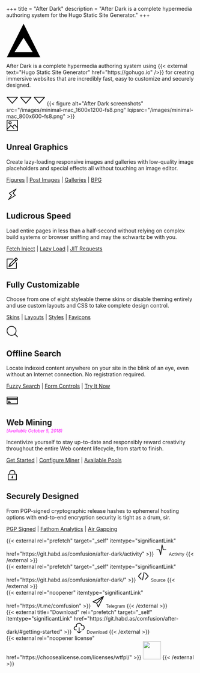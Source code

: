 +++
title = "After Dark"
description = "After Dark is a complete hypermedia authoring system for the Hugo Static Site Generator."
+++

<section class="grid logo">
  <div class="cell -12of12">
    <svg class="shaded animated" viewBox="0 0 46 45" width="92" height="90" xmlns="http://www.w3.org/2000/svg">
      <title>After Dark</title>
      <path d="M.708 45L23 .416 45.292 45H.708zM35 38L23 19 11 38h24z" fill="#000"/>
    </svg>
  </div>
</section>

<section class="grid tagline">
  <div class="cell -12of12">
    <p>After Dark is a complete hypermedia authoring system using {{< external text="Hugo Static Site Generator" href="https://gohugo.io" />}} for creating immersive websites that are incredibly fast, easy to customize and securely designed.</p>
  </div>
</section>

<section class="hero">
  <svg viewBox="0 0 32 32" width="32" height="32" fill="none" stroke="currentcolor" stroke-linecap="round" stroke-linejoin="round" stroke-width="2">
    <path d="M30 10 L16 26 2 10 Z" />
  </svg>
  <svg viewBox="0 0 32 32" width="32" height="32" fill="none" stroke="currentcolor" stroke-linecap="round" stroke-linejoin="round" stroke-width="2">
    <path d="M30 10 L16 26 2 10 Z" />
  </svg>
  <svg viewBox="0 0 32 32" width="32" height="32" fill="none" stroke="currentcolor" stroke-linecap="round" stroke-linejoin="round" stroke-width="2">
    <path d="M30 10 L16 26 2 10 Z" />
  </svg>
  {{< figure alt="After Dark screenshots" src="/images/minimal-mac_1600x1200-fs8.png" lqipsrc="/images/minimal-mac_800x600-fs8.png" >}}
</section>

<section class="feature">
  <svg id="feature-graphics" id="i-photo" viewBox="0 0 32 32" width="32" height="32" fill="none" stroke="currentcolor" stroke-linecap="round" stroke-linejoin="round" stroke-width="2">
    <path d="M20 24 L12 16 2 26 2 2 30 2 30 24 M16 20 L22 14 30 22 30 30 2 30 2 24" />
    <circle cx="10" cy="9" r="3" />
  </svg>
  <h2>Unreal Graphics</h2>
  <p>Create lazy-loading responsive images and galleries with low-quality image placeholders and special effects all without touching an image editor.</p>
  <nav><p>
    <a href="/shortcode/figure">Figures</a> |
    <a href="/feature/post-images">Post Images</a> |
    <a href="/module/hall-of-mirrors">Galleries</a> |
    <a href="/module/fractal-forest">BPG</a>
  </p></nav>
</section>

<section id="feature-speed" class="feature">
  <svg id="i-lightning" viewBox="0 0 32 32" width="32" height="32" fill="none" stroke="currentcolor" stroke-linecap="round" stroke-linejoin="round" stroke-width="2">
    <path d="M18 13 L26 2 8 13 14 19 6 30 24 19 Z" />
  </svg>
  <h2>Ludicrous Speed</h2>
  <p>Load entire pages in less than a half-second without relying on complex build systems or browser sniffing and may the schwartz be with you.</p>
  <nav><p>
    <a href="/feature/fetch-injection">Fetch Inject</a> |
    <a href="/feature/lazy-loading">Lazy Load</a> |
    <a href="/feature/jit-requests">JIT Requests</a>
  </p></nav>
</section>

<section id="feature-customize" class="feature">
  <svg id="i-compose" viewBox="0 0 32 32" width="32" height="32" fill="none" stroke="currentcolor" stroke-linecap="round" stroke-linejoin="round" stroke-width="2">
    <path d="M27 15 L27 30 2 30 2 5 17 5 M30 6 L26 2 9 19 7 25 13 23 Z M22 6 L26 10 Z M9 19 L13 23 Z" />
  </svg>
  <h2>Fully Customizable</h2>
  <p>Choose from one of eight styleable theme skins or disable theming entirely and use custom layouts and CSS to take complete design control.</p>
  <nav><p>
    <a href="/feature/display-variants">Skins</a> |
    <a href="/feature/custom-layouts">Layouts</a> |
    <a href="/feature/custom-styles">Styles</a> |
    <a href="/feature/svg-favicon">Favicons</a>
  </p></nav>
</section>

<section id="feature-search" class="feature">
  <svg id="i-search" viewBox="0 0 32 32" width="32" height="32" fill="none" stroke="currentcolor" stroke-linecap="round" stroke-linejoin="round" stroke-width="2">
    <circle cx="14" cy="14" r="12" />
    <path d="M23 23 L30 30"  />
  </svg>
  <h2>Offline Search</h2>
  <p>Locate indexed content anywhere on your site in the blink of an eye, even without an Internet connection. No registration required.</p>
  <nav><p>
    <a href="/feature/fuzzy-search">Fuzzy Search</a> |
    <a href="/shortcode/form">Form Controls</a> |
    <a href="/search/?s=lay%20load">Try It Now</a>
  </p></nav>
</section>

<section id="feature-mining" class="feature">
  <svg id="i-creditcard" viewBox="0 0 32 32" width="32" height="32" fill="none" stroke="currentcolor" stroke-linecap="round" stroke-linejoin="round" stroke-width="2">
    <path d="M2 7 L2 25 30 25 30 7 Z M5 18 L9 18 M5 21 L11 21" />
    <path d="M2 11 L2 13 30 13 30 11 Z" fill="currentColor" />
  </svg>
  <h2 style="margin-bottom:0.2rem">Web Mining</h2>
  <small><i class="muted" style="color:fuchsia">(Available October 5, 2018)</i></small>
  <p>Incentivize yourself to stay up-to-date and responsibly reward creativity throughout the entire Web content lifecycle, from start to finish.</p>
  <nav><p>
    <a href="/module/toxic-swamp" class="muted" style="cursor:not-allowed;" onclick="return false">Get Started</a> |
    <a href="/module/toxic-swamp#config-generator" class="muted" style="cursor:not-allowed;" onclick="return false">Configure Miner</a> |
    <a href="/module/toxic-swamp#pools" class="muted" style="cursor:not-allowed;" onclick="return false">Available Pools</a>
  </p></nav>
</section>

<section id="feature-security" class="feature">
  <svg id="i-lock" viewBox="0 0 32 32" width="32" height="32" fill="none" stroke="currentcolor" stroke-linecap="round" stroke-linejoin="round" stroke-width="2">
    <path d="M5 15 L5 30 27 30 27 15 Z M9 15 C9 9 9 5 16 5 23 5 23 9 23 15 M16 20 L16 23" />
    <circle cx="16" cy="24" r="1" />
  </svg>
  <h2>Securely Designed</h2>
  <p>From PGP-signed cryptographic release hashes to ephemeral hosting options with end-to-end encryption security is tight as a drum, sir.</p>
  <nav><p>
    <a href="/feature/release-hashes">PGP Signed</a> |
    <a href="/module/voyeur">Fathom Analytics</a> |
    <a href="/feature/air-gapping">Air Gapping</a>
  </p></nav>
</section>

<section class="grid cta">
  <div class="cell -2of12">
    {{< external rel="prefetch" target="_self" itemtype="significantLink" href="https://git.habd.as/comfusion/after-dark/activity" >}}
      <svg id="activity" aria-labelledby="activity-label" class="i-activity" viewBox="0 0 32 32" width="32" height="32" fill="none" stroke="currentcolor" stroke-linecap="round" stroke-linejoin="round" stroke-width="2">
        <path d="M4 16 L11 16 14 29 18 3 21 16 28 16" />
      </svg>
      <small role="tooltip" id="activity-label">Activity</small>
    {{< /external >}}
  </div>
  <div class="cell -2of12">
    {{< external rel="prefetch" target="_self" itemtype="significantLink" href="https://git.habd.as/comfusion/after-dark/" >}}
      <svg id="source" aria-labelledby="source-label" class="i-code" viewBox="0 0 32 32" width="32" height="32" fill="none" stroke="currentcolor" stroke-linecap="round" stroke-linejoin="round" stroke-width="2">
        <path d="M10 9 L3 17 10 25 M22 9 L29 17 22 25 M18 7 L14 27" />
      </svg>
      <small role="tooltip" id="source-label">Source</small>
    {{< /external >}}
  </div>
  <div class="cell -2of12">
    {{< external rel="noopener" itemtype="significantLink" href="https://t.me/comfusion" >}}
      <svg id="telegram" aria-labelledby="telegram-label" class="i-send" viewBox="0 0 32 32" width="32" height="32" fill="none" stroke="currentcolor" stroke-linecap="round" stroke-linejoin="round" stroke-width="2">
        <path d="M2 16 L30 2 16 30 12 20 Z M30 2 L12 20" />
      </svg>
      <small role="tooltip" id="telegram-label">Telegram</small>
    {{< /external >}}
  </div>
  <div class="cell -2of12">
    {{< external title="Download" rel="prefetch" target="_self" itemtype="significantLink" href="https://git.habd.as/comfusion/after-dark/#getting-started" >}}
      <svg id="download" aria-labelledby="download-label" class="i-download" viewBox="0 0 32 32" width="32" height="32" fill="none" stroke="currentcolor" stroke-linecap="round" stroke-linejoin="round" stroke-width="2">
        <path d="M9 22 C0 23 1 12 9 13 6 2 23 2 22 10 32 7 32 23 23 22 M11 26 L16 30 21 26 M16 16 L16 30" />
      </svg>
      <small role="tooltip" id="download-label">Download</small>
    {{< /external >}}
  </div>
</section>

<section class="grid license">
  <div class="cell -12of12">
    {{< external rel="noopener license" href="https://choosealicense.com/licenses/wtfpl/" >}}
      <img width="48" src="/images/wtfpl.svg">
    {{< /external >}}
  </div>
</section>
